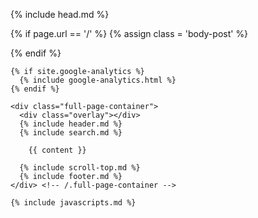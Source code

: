 <!DOCTYPE html>
<html lang="en">

  {% include head.md %}
  
  {% if page.url == '/' %}
    {% assign class = 'body-post' %}
  <body class="{{ class }}">
  {% endif %}
  
    {% if site.google-analytics %}
      {% include google-analytics.html %}
    {% endif %}

    <div class="full-page-container">
      <div class="overlay"></div>
      {% include header.md %}
      {% include search.md %}

        {{ content }}

      {% include scroll-top.md %}
      {% include footer.md %}
    </div> <!-- /.full-page-container -->

    {% include javascripts.md %}
  </body>

</html>
